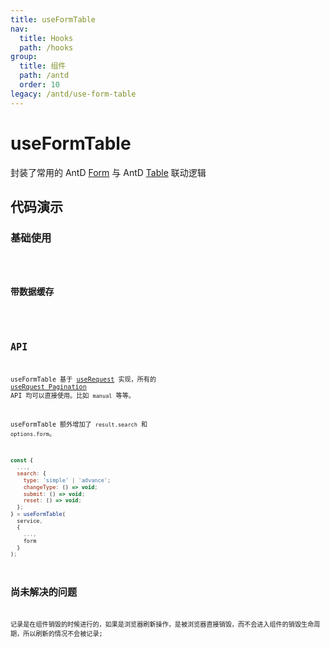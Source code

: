 ```yaml
---
title: useFormTable
nav:
  title: Hooks
  path: /hooks
group:
  title: 组件
  path: /antd
  order: 10
legacy: /antd/use-form-table
---
```


# useFormTable

封装了常用的 AntD [Form](https://ant.design/components/form-cn/) 与 AntD [Table](https://ant.design/components/table-cn/) 联动逻辑

## 代码演示

### 基础使用

<code src="./demo/demo1.tsx" />

### 带数据缓存

<code src="./demo/demo2.tsx" />

## API

useFormTable 基于 [useRequest](/zh-CN/async) 实现，所有的 [useRquest Pagination](/zh-CN/async?anchor=pagination#api-1) API 均可以直接使用。比如 `manual` 等等。

useFormTable 额外增加了 `result.search` 和 `options.form`。

```javascript
const {
  ...,
  search: {
    type: 'simple' | 'advance';
    changeType: () => void;
    submit: () => void;
    reset: () => void;
  };
} = useFormTable(
  service,
  {
    ...,
    form
  }
);
```

## 尚未解决的问题

记录是在组件销毁的时候进行的，如果是浏览器刷新操作，是被浏览器直接销毁，而不会进入组件的销毁生命周期，所以刷新的情况不会被记录;
